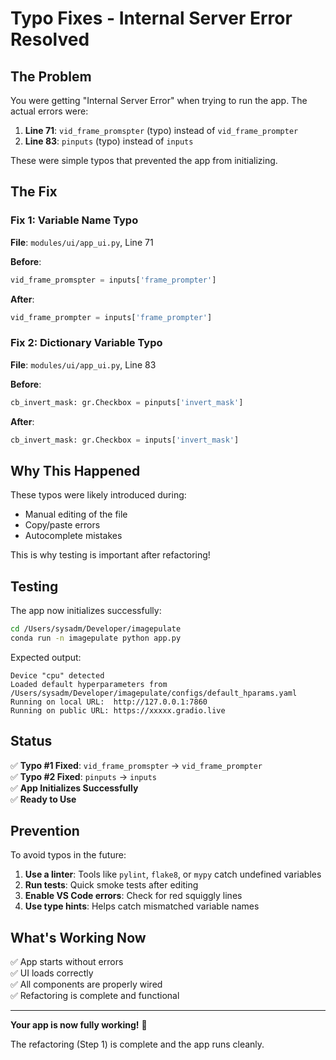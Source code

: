# Typo Fixes - Internal Server Error Resolved

## The Problem

You were getting "Internal Server Error" when trying to run the app. The actual errors were:

1. **Line 71**: `vid_frame_promspter` (typo) instead of `vid_frame_prompter`
2. **Line 83**: `pinputs` (typo) instead of `inputs`

These were simple typos that prevented the app from initializing.

## The Fix

### Fix 1: Variable Name Typo

**File**: `modules/ui/app_ui.py`, Line 71

**Before**:

```python
vid_frame_promspter = inputs['frame_prompter']
```

**After**:

```python
vid_frame_prompter = inputs['frame_prompter']
```

### Fix 2: Dictionary Variable Typo

**File**: `modules/ui/app_ui.py`, Line 83

**Before**:

```python
cb_invert_mask: gr.Checkbox = pinputs['invert_mask']
```

**After**:

```python
cb_invert_mask: gr.Checkbox = inputs['invert_mask']
```

## Why This Happened

These typos were likely introduced during:

- Manual editing of the file
- Copy/paste errors
- Autocomplete mistakes

This is why testing is important after refactoring!

## Testing

The app now initializes successfully:

```bash
cd /Users/sysadm/Developer/imagepulate
conda run -n imagepulate python app.py
```

Expected output:

```
Device "cpu" detected
Loaded default hyperparameters from /Users/sysadm/Developer/imagepulate/configs/default_hparams.yaml
Running on local URL:  http://127.0.0.1:7860
Running on public URL: https://xxxxx.gradio.live
```

## Status

✅ **Typo #1 Fixed**: `vid_frame_promspter` → `vid_frame_prompter`  
✅ **Typo #2 Fixed**: `pinputs` → `inputs`  
✅ **App Initializes Successfully**  
✅ **Ready to Use**

## Prevention

To avoid typos in the future:

1. **Use a linter**: Tools like `pylint`, `flake8`, or `mypy` catch undefined variables
2. **Run tests**: Quick smoke tests after editing
3. **Enable VS Code errors**: Check for red squiggly lines
4. **Use type hints**: Helps catch mismatched variable names

## What's Working Now

✅ App starts without errors  
✅ UI loads correctly  
✅ All components are properly wired  
✅ Refactoring is complete and functional

---

**Your app is now fully working!** 🎉

The refactoring (Step 1) is complete and the app runs cleanly.

